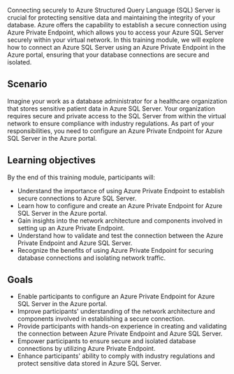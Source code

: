 Connecting securely to Azure Structured Query Language (SQL) Server is crucial for protecting sensitive data and maintaining the integrity of your database. Azure offers the capability to establish a secure connection using Azure Private Endpoint, which allows you to access your Azure SQL Server securely within your virtual network. In this training module, we will explore how to connect an Azure SQL Server using an Azure Private Endpoint in the Azure portal, ensuring that your database connections are secure and isolated.

## Scenario

Imagine your work as a database administrator for a healthcare organization that stores sensitive patient data in Azure SQL Server. Your organization requires secure and private access to the SQL Server from within the virtual network to ensure compliance with industry regulations. As part of your responsibilities, you need to configure an Azure Private Endpoint for Azure SQL Server in the Azure portal.

## Learning objectives

By the end of this training module, participants will:

 -  Understand the importance of using Azure Private Endpoint to establish secure connections to Azure SQL Server.
 -  Learn how to configure and create an Azure Private Endpoint for Azure SQL Server in the Azure portal.
 -  Gain insights into the network architecture and components involved in setting up an Azure Private Endpoint.
 -  Understand how to validate and test the connection between the Azure Private Endpoint and Azure SQL Server.
 -  Recognize the benefits of using Azure Private Endpoint for securing database connections and isolating network traffic.

## Goals

 -  Enable participants to configure an Azure Private Endpoint for Azure SQL Server in the Azure portal.
 -  Improve participants' understanding of the network architecture and components involved in establishing a secure connection.
 -  Provide participants with hands-on experience in creating and validating the connection between Azure Private Endpoint and Azure SQL Server.
 -  Empower participants to ensure secure and isolated database connections by utilizing Azure Private Endpoint.
 -  Enhance participants' ability to comply with industry regulations and protect sensitive data stored in Azure SQL Server.
